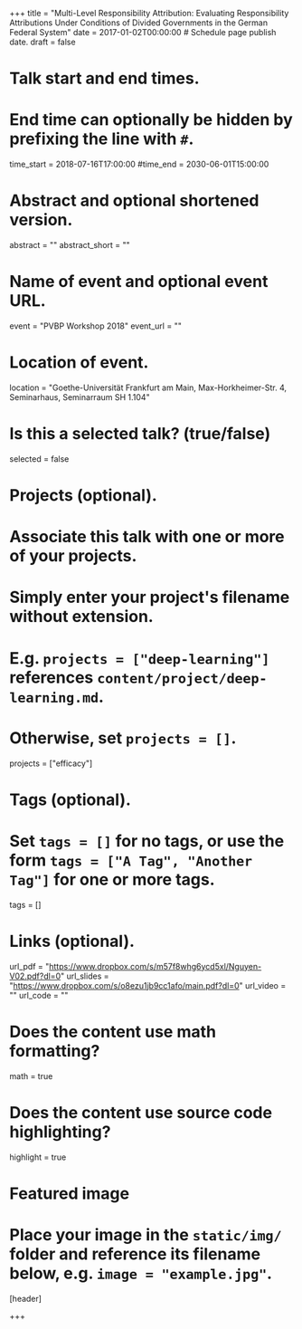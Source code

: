 +++
title = "Multi-Level Responsibility Attribution: Evaluating Responsibility Attributions Under Conditions of Divided Governments in the German Federal System"
date = 2017-01-02T00:00:00  # Schedule page publish date.
draft = false

# Talk start and end times.
#   End time can optionally be hidden by prefixing the line with `#`.
time_start = 2018-07-16T17:00:00
#time_end = 2030-06-01T15:00:00

# Abstract and optional shortened version.
abstract = ""
abstract_short = ""

# Name of event and optional event URL.
event = "PVBP Workshop 2018"
event_url = ""

# Location of event.
location = "Goethe-Universität Frankfurt am Main, Max-Horkheimer-Str. 4, Seminarhaus, Seminarraum SH 1.104"

# Is this a selected talk? (true/false)
selected = false

# Projects (optional).
#   Associate this talk with one or more of your projects.
#   Simply enter your project's filename without extension.
#   E.g. `projects = ["deep-learning"]` references `content/project/deep-learning.md`.
#   Otherwise, set `projects = []`.
projects = ["efficacy"]

# Tags (optional).
#   Set `tags = []` for no tags, or use the form `tags = ["A Tag", "Another Tag"]` for one or more tags.
tags = []

# Links (optional).
url_pdf = "https://www.dropbox.com/s/m57f8whg6ycd5xl/Nguyen-V02.pdf?dl=0"
url_slides = "https://www.dropbox.com/s/o8ezu1jb9cc1afo/main.pdf?dl=0"
url_video = ""
url_code = ""

# Does the content use math formatting?
math = true

# Does the content use source code highlighting?
highlight = true

# Featured image
# Place your image in the `static/img/` folder and reference its filename below, e.g. `image = "example.jpg"`.
[header]


+++
